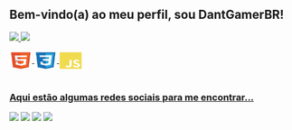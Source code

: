 ## Bem-vindo(a) ao meu perfil, sou DantGamerBR!

 <div>
   <a href="https://github.com/DantGamerBR">
   <img height="180em" src="https://github-readme-stats.vercel.app/api?username=DantGamerBR&show_icons=true&theme=tokyonight&include_all_commits=true&count_private=true"/>
   <img height="180em" src="https://github-readme-stats.vercel.app/api/top-langs/?username=DantGamerBR&layout=compact&langs_count=6&theme=tokyonight"/>
</div>
    
<div style="display: inline_block"><br>
  <img align="center" alt="HTML" height="30" width="40" src="https://raw.githubusercontent.com/devicons/devicon/master/icons/html5/html5-original.svg">
  <img align="center" alt="CSS" height="30" width="40" src="https://raw.githubusercontent.com/devicons/devicon/master/icons/css3/css3-original.svg">
  <img align="center" alt="Js" height="30" width="40" src="https://raw.githubusercontent.com/devicons/devicon/master/icons/javascript/javascript-plain.svg">
</div>
 
<br>
 
### Aqui estão algumas redes sociais para me encontrar...
 
<div> 
  <a href="https://www.youtube.com/@dantgamerbr01" target="_blank"><img src="https://img.shields.io/badge/YouTube-FF0000?style=for-the-badge&logo=youtube&logoColor=white"></a>
  <a href="https://www.linkedin.com/in/danton-leandro-01313a1a0/" target="_blank"><img src="https://img.shields.io/badge/-LinkedIn-%230077B5?style=for-the-badge&logo=linkedin&logoColor=white"></a>
 <a href="https://www.instagram.com/dantonleandro1" target="_blank"><img src="https://img.shields.io/badge/-Instagram-%23E4405F?style=for-the-badge&logo=instagram&logoColor=white"></a>
  <a href = "mailto:dantonpanda1@gmail.com"><img src="https://img.shields.io/badge/-Gmail-%23333?style=for-the-badge&logo=gmail&logoColor=white"></a>
</div>

